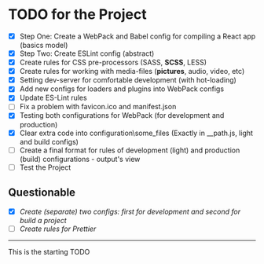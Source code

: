 # TODO for the Project

- [x] Step One: Create a WebPack and Babel config for compiling a React app (basics model)
- [x] Step Two: Create ESLint config (abstract)
- [x] Create rules for CSS pre-processors (SASS, **SCSS**, LESS)
- [x] Create rules for working with media-files (**pictures**, audio, video, etc)
- [x] Setting dev-server for comfortable development (with hot-loading)
- [x] Add new configs for loaders and plugins into WebPack configs
- [x] Update ES-Lint rules
- [ ] Fix a problem with favicon.ico and manifest.json
- [x] Testing both configurations for WebPack (for development and production)
- [x] Clear extra code into configuration\some_files (Exactly in __path.js, light and build configs)
- [ ] Create a final format for rules of development (light) and production (build) configurations - output's view
- [ ] Test the Project

## Questionable
- [x] _Create (separate) two configs: first for development and second for build a project_
- [ ] _Create rules for Prettier_

---

This is the starting TODO
